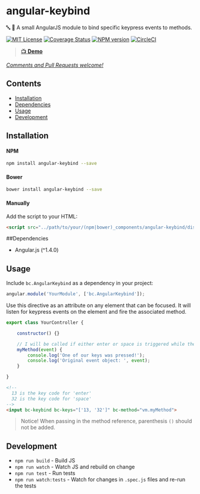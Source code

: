 # angular-keybind

:abc: :nut_and_bolt: A small AngularJS module to bind specific keypress events to methods.

[![MIT License][license_image]][license_url] [![Coverage Status][coveralls_badge]][coveralls_link] [![NPM version][npm_version_image]][npm_url] [![CircleCI][circle_badge]][circle_link]

> [:tv: **Demo**][demo]

_[Comments and Pull Requests welcome!][issues]_


## Contents

- [Installation](#installation)
- [Dependencies](#dependencies)
- [Usage](#usage)
- [Development](#development)



## Installation

#### NPM
```bash
npm install angular-keybind --save
```

#### Bower
```bash
bower install angular-keybind --save
```

#### Manually

Add the script to your HTML:

```html
<script src="../path/to/your/(npm|bower)_components/angular-keybind/dist/angular-keybind.js"></script>
```

##Dependencies

- Angular.js (^1.4.0)


## Usage
Include `bc.AngularKeybind` as a dependency in your project:

```javascript
angular.module('YourModule', ['bc.AngularKeybind']);
```

Use this directive as an attribute on any element that can be focused. It will listen for keypress
events on the element and fire the associated method.

```javascript
export class YourController {

    constructor() {}

    // I will be called if either enter or space is triggered while the element has focus
    myMethod(event) {
        console.log('One of our keys was pressed!');
        console.log('Original event object: ', event);
    }

}
```

```html
<!--
  13 is the key code for 'enter'
  32 is the key code for 'space'
-->
<input bc-keybind bc-keys="['13, '32']" bc-method="vm.myMethod">
```

> Notice! When passing in the method reference, parenthesis `()` should not be added.



## Development

- `npm run build` - Build JS
- `npm run watch` - Watch JS and rebuild on change
- `npm run test` - Run tests
- `npm run watch:tests` - Watch for changes in `.spec.js` files and re-run the tests




[issues]: https://github.com/benjamincharity/angular-keybind/issues
[demo]: http://codepen.io/benjamincharity/pen/ALzOwo?editors=1000
[demo_collection]: http://codepen.io/collection/XEyqxM/

[keycodes]: https://css-tricks.com/snippets/javascript/javascript-keycodes/

[coveralls_badge]: https://coveralls.io/repos/github/benjamincharity/angular-keybind/badge.svg?branch=master
[coveralls_link]: https://coveralls.io/github/benjamincharity/angular-keybind?branch=master
[license_image]: http://img.shields.io/badge/license-MIT-blue.svg
[license_url]: LICENSE
[npm_url]: https://npmjs.org/package/angular-keybind
[npm_version_image]: http://img.shields.io/npm/v/angular-keybind.svg
[circle_badge]: https://circleci.com/gh/benjamincharity/angular-keybind/tree/master.svg?style=svg
[circle_link]: https://circleci.com/gh/benjamincharity/angular-keybind/tree/master

